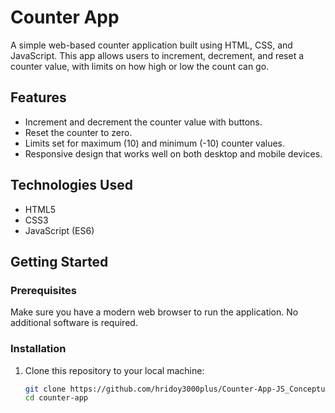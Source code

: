 # Counter App

A simple web-based counter application built using HTML, CSS, and JavaScript. This app allows users to increment, decrement, and reset a counter value, with limits on how high or low the count can go.

## Features

- Increment and decrement the counter value with buttons.
- Reset the counter to zero.
- Limits set for maximum (10) and minimum (-10) counter values.
- Responsive design that works well on both desktop and mobile devices.

## Technologies Used

- HTML5
- CSS3
- JavaScript (ES6)

## Getting Started

### Prerequisites

Make sure you have a modern web browser to run the application. No additional software is required.

### Installation

1. Clone this repository to your local machine:

   ```bash
   git clone https://github.com/hridoy3000plus/Counter-App-JS_Conceptual.git
   cd counter-app
   ```
